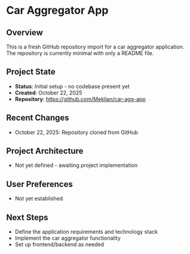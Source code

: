 # Car Aggregator App

## Overview
This is a fresh GitHub repository import for a car aggregator application. The repository is currently minimal with only a README file.

## Project State
- **Status**: Initial setup - no codebase present yet
- **Created**: October 22, 2025
- **Repository**: https://github.com/Mekilan/car-agg-app

## Recent Changes
- October 22, 2025: Repository cloned from GitHub

## Project Architecture
- Not yet defined - awaiting project implementation

## User Preferences
- Not yet established

## Next Steps
- Define the application requirements and technology stack
- Implement the car aggregator functionality
- Set up frontend/backend as needed
